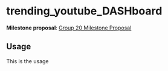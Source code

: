 # trending_youtube_DASHboard

**Milestone proposal**: [Group 20 Milestone Proposal](https://github.com/UBC-MDS/trending_youtube_viz_R/blob/main/reports/proposal.md)

## Usage
This is the usage